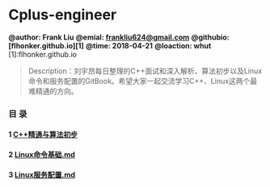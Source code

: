 # Cplus-engineer

**@author: Frank Liu**
**@emial: <frankliu624@gmail.com>**
**@githubio: [flhonker.github.io][1]**
**@time: 2018-04-21**
**@loaction: whut**
[1]:flhonker.github.io

> Description：刘宇昂每日整理的C++面试和深入解析、算法初步以及Linux命令和服务配置的GitBook。希望大家一起交流学习C++、Linux这两个最难精通的方向。

### 目 录

#### 1 [C++精通与算法初步](./C++精通与算法学习.md)

#### 2 [Linux命令基础.md](./Linux命令基础.md)

#### 3 [Linux服务配置.md](./Linux服务配置.md)